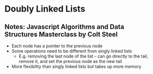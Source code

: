 # Doubly Linked Lists

## Notes: Javascript Algorithms and Data Structures Masterclass by Colt Steel

- Each node has a pointer to the previous node
- Some operations need to be different from singly linked lists
  - E.g. removing the last node of the list - can go directly to the tail, remove it, and set the previous node as the new tail
- More flexibility than singly linked lists but takes up more memory
